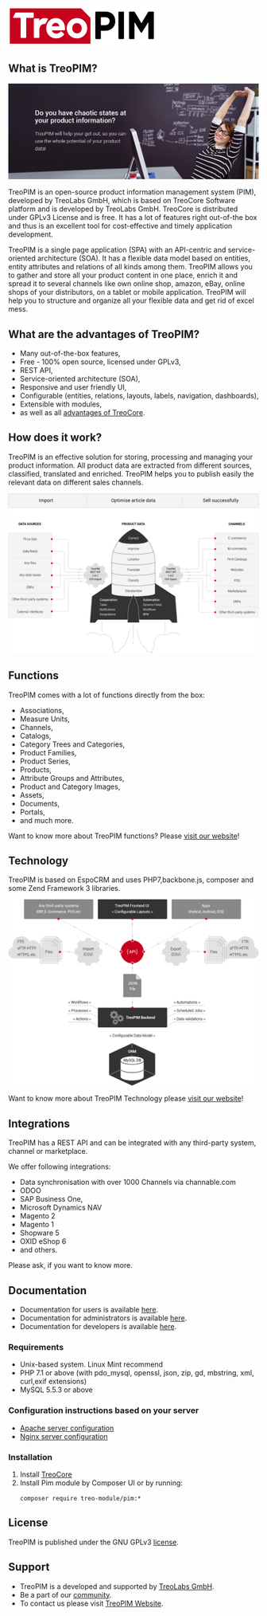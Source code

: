 ![treopim_h80](docs/_assets/treopim_h80.png)

## What is TreoPIM?

![anne](docs/_assets/zs_ft_19_01_2018_employee_eng2.png)

TreoPIM is an open-source product information management system (PIM), developed by TreoLabs GmbH, which is based on TreoCore Software platform and is developed by TreoLabs GmbH. TreoCore is distributed under GPLv3 License and is free. It has a lot of features right out-of-the box and thus is an excellent tool for cost-effective and timely application development.

TreoPIM is a single page application (SPA) with an API-centric and service-oriented architecture (SOA). It has a flexible data model based on entities, entity attributes and relations of all kinds among them. TreoPIM allows you to gather and store all your product content in one place, enrich it and spread it to several channels like own online shop, amazon, eBay, online shops of your distributors, on a tablet or mobile application. TreoPIM will help you to structure and organize all your flexible data and get rid of excel mess. 

## What are the advantages of TreoPIM?
- Many out-of-the-box features,
- Free - 100% open source, licensed under GPLv3,
- REST API,
- Service-oriented architecture (SOA),
- Responsive and user friendly UI,
- Configurable (entities, relations, layouts, labels, navigation, dashboards),
- Extensible with modules,
- as well as all [advantages of TreoCore](https://github.com/treolabs/treocore).

## How does it work?
TreoPIM is an effective solution for storing, processing and managing your product information. All product data are extracted from different sources, classified, translated and enriched. TreoPIM helps you to publish easily the relevant data on different sales channels. 

![unctions_banne](docs/_assets/how_it_works_scheme_en.png)

## Functions

TreoPIM comes with a lot of functions directly from the box:
- Associations,
- Measure Units,
- Channels,
- Catalogs,
- Category Trees and Categories,
- Product Families,
- Product Series,
- Products,
- Attribute Groups and Attributes,
- Product and Category Images,
- Assets,
- Documents,
- Portals,
- and much more.


Want to know more about TreoPIM functions? Please [visit our website](http://treopim.com)!

## Technology

TreoPIM is based on EspoCRM and uses PHP7,backbone.js, composer and some Zend Framework 3 libraries.

![Technology_schem](docs/_assets/technologie_scheme_eng.png)

Want to know more about TreoPIM Technology please [visit our website](http://treopim.com)!

## Integrations

TreoPIM has a REST API and can be integrated with any third-party system, channel or marketplace. 

We offer following integrations:
- Data synchronisation with over 1000 Channels via channable.com
- ODOO
- SAP Business One,
- Microsoft Dynamics NAV
- Magento 2
- Magento 1
- Shopware 5
- OXID eShop 6
- and others.

Please ask, if you want to know more.

## Documentation

- Documentation for users is available [here](docs/).
- Documentation for administrators is available [here](docs/en/administration/).
- Documentation for developers is available [here](docs/).

### Requirements

* Unix-based system. Linux Mint recommend
* PHP 7.1 or above (with pdo_mysql, openssl, json, zip, gd, mbstring, xml, curl,exif extensions)
* MySQL 5.5.3 or above

### Configuration instructions based on your server
* [Apache server configuration](https://github.com/treolabs/treocore/blob/master/docs/en/administration/apache-server-configuration.md)
* [Nginx server configuration](https://github.com/treolabs/treocore/blob/master/docs/en/administration/nginx-server-configuration.md)

### Installation
1. Install [TreoCore](https://github.com/treolabs/treocore#installation)
2. Install Pim module by Composer UI or by running:
   ```
   composer require treo-module/pim:*
   ```
     
## License

TreoPIM is published under the GNU GPLv3 [license](LICENSE.txt).

## Support

- TreoPIM is a developed and supported by [TreoLabs GmbH](https://treolabs.com/).
- Be a part of our [community](https://community.treolabs.com/).
- To contact us please visit [TreoPIM Website](http://treopim.com).
